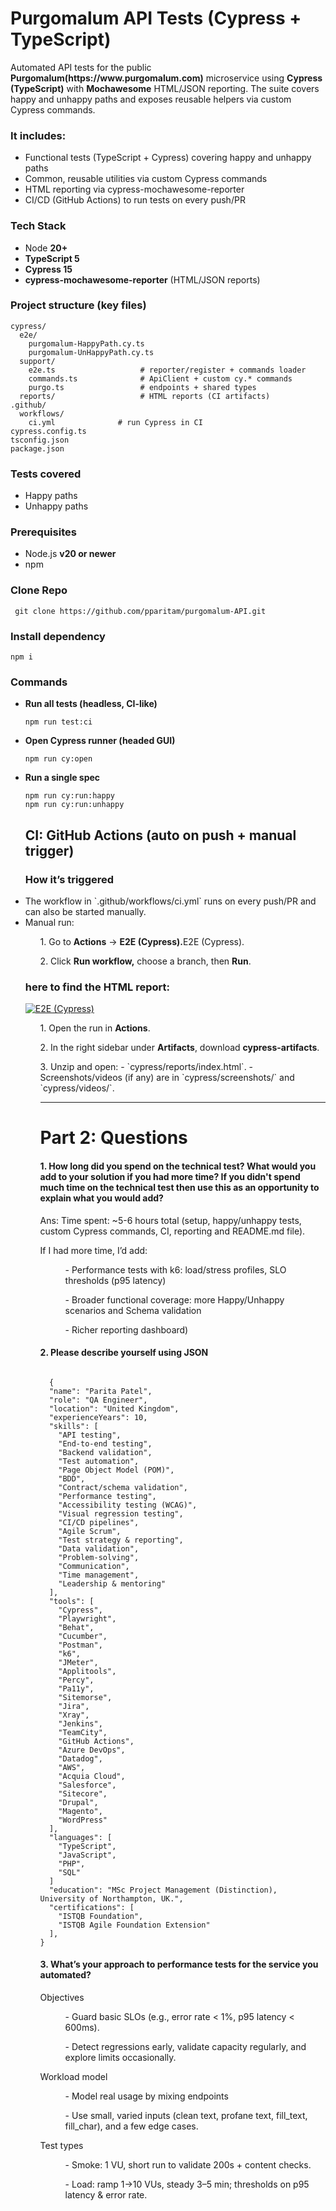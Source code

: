 <h1> Purgomalum API Tests (Cypress + TypeScript)</h1>
<p>Automated API tests for the public <strong>Purgomalum(https://www.purgomalum.com)</strong> microservice using <strong>Cypress (TypeScript)</strong> with <strong>Mochawesome</strong> HTML/JSON reporting. The suite covers happy and unhappy paths and exposes reusable helpers via custom Cypress commands.</p>

<h3>It includes:</h3>
<ul>
<li>Functional tests (TypeScript + Cypress) covering happy and unhappy paths</li>
 <li>Common, reusable utilities via custom Cypress commands</li>
<li>HTML reporting via cypress-mochawesome-reporter</li>
<li>CI/CD (GitHub Actions) to run tests on every push/PR</li>
</ul>

<h3> Tech Stack </h3>
<ul>
  <li>Node <strong>20+</strong></li>
  <li><strong>TypeScript 5</strong></li>
  <li><strong>Cypress 15</strong></li>
  <li><strong>cypress-mochawesome-reporter</strong> (HTML/JSON reports)</li>
</ul>
<h3>Project structure (key files)</h3>
<pre><code>cypress/
  e2e/
    purgomalum-HappyPath.cy.ts
    purgomalum-UnHappyPath.cy.ts
  support/
    e2e.ts                   # reporter/register + commands loader
    commands.ts              # ApiClient + custom cy.* commands
    purgo.ts                 # endpoints + shared types
  reports/                   # HTML reports (CI artifacts)
.github/
  workflows/
    ci.yml              # run Cypress in CI
cypress.config.ts
tsconfig.json
package.json</code></pre>
<h3>Tests covered</h3>
<ul>
  <li>Happy paths</li>
  <li>Unhappy paths</li>
</ul>
<h3> Prerequisites </h3>
<ul>
  <li>Node.js <strong>v20 or newer</strong></li>
  <li>npm</li>
</ul>

<h3>Clone Repo</h3>
<pre><code> git clone https://github.com/pparitam/purgomalum-API.git
</code></pre>

<h3>Install dependency</h3>
<pre><code>npm i
</code></pre>


<h3>Commands</h3>
<ul>
  <li><strong>Run all tests (headless, CI-like)</strong>
    <pre><code>npm run test:ci
</code></pre>
  </li>
  <li><strong>Open Cypress runner (headed GUI)</strong>
    <pre><code>npm run cy:open
</code></pre>
  </li>
  <li><strong>Run a single spec</strong>
    <pre><code>npm run cy:run:happy
npm run cy:run:unhappy
</code></pre>
  </li>
  
<h2><strong>CI: GitHub Actions (auto on push + manual trigger)</strong></h2>  
<h3>How it’s triggered</h3>
<li>The workflow in `.github/workflows/ci.yml` runs on every push/PR and can also be started manually.</li>
<li>Manual run:</li>
<ul>1. Go to <strong>Actions</strong> → <strong>E2E (Cypress).</strong>E2E (Cypress).</ul>
<ul>2. Click <strong>Run workflow,</strong> choose a branch, then <strong>Run</strong>.</ul>

<h3> here to find the HTML report:</h3>

[![E2E (Cypress)](https://github.com/pparitam/purgomalum-API/actions/workflows/ci.yml/badge.svg)](https://github.com/pparitam/purgomalum-API/actions/workflows/ci.yml)
<ul>1. Open the run in <strong>Actions</strong>.</ul>
<ul>2. In the right sidebar under <strong>Artifacts</strong>, download <strong>cypress-artifacts</strong>.</ul>
<ul>3. Unzip and open:
   - `cypress/reports/index.html`.
   - Screenshots/videos (if any) are in `cypress/screenshots/` and `cypress/videos/`.


   -----
<h1>Part 2: Questions</h1>
  <h4>1.      How long did you spend on the technical test? What would you add to your solution if you had more time? If you didn't spend much time on the technical test then use this as an opportunity to explain what you would add?</h4>
    <dl><dt>Ans: Time spent: ~5-6 hours total (setup, happy/unhappy tests, custom Cypress commands, CI, reporting and README.md file).</dt>
    </dl>
    <dl><dt>If I had more time, I’d add:</dt></dl>
      <dl><dt> <dd> - Performance tests with k6: load/stress profiles, SLO thresholds (p95 latency)</dd></dt></dl>
      <dl><dt> <dd> - Broader functional coverage: more Happy/Unhappy scenarios and Schema validation</dd></dt></dl>
      <dl><dt> <dd> - Richer reporting dashboard)</dd></dt></dl>
<h4>2. Please describe yourself using JSON</h4>
<pre><code>
  {
  "name": "Parita Patel",
  "role": "QA Engineer",
  "location": "United Kingdom",
  "experienceYears": 10,
  "skills": [
    "API testing",
    "End-to-end testing",
    "Backend validation",
    "Test automation",
    "Page Object Model (POM)",
    "BDD",
    "Contract/schema validation",
    "Performance testing",
    "Accessibility testing (WCAG)",
    "Visual regression testing",
    "CI/CD pipelines",
    "Agile Scrum",
    "Test strategy & reporting",
    "Data validation",
    "Problem-solving",
    "Communication",
    "Time management",
    "Leadership & mentoring"
  ],
  "tools": [
    "Cypress",
    "Playwright",
    "Behat",
    "Cucumber",
    "Postman",
    "k6",
    "JMeter",
    "Applitools",
    "Percy",
    "Pa11y",
    "Sitemorse",
    "Jira",
    "Xray",
    "Jenkins",
    "TeamCity",
    "GitHub Actions",
    "Azure DevOps",
    "Datadog",
    "AWS",
    "Acquia Cloud",
    "Salesforce",
    "Sitecore",
    "Drupal",
    "Magento",
    "WordPress"
  ],
  "languages": [
    "TypeScript", 
    "JavaScript", 
    "PHP", 
    "SQL"
  ]
  "education": "MSc Project Management (Distinction), University of Northampton, UK.",
  "certifications": [
    "ISTQB Foundation", 
    "ISTQB Agile Foundation Extension"
  ],
}
</code></pre>
<h4>3. What’s your approach to performance tests for the service you automated?</h4>
<dl><dt>Objectives</dt></dl>
<dl><dt><dd>
- Guard basic SLOs (e.g., error rate < 1%, p95 latency < 600ms).</dd></dt></dl>
<dl><dt><dd>
- Detect regressions early, validate capacity regularly, and explore limits occasionally.
</dd></dt></dl>

<dl><dt>Workload model</dt></dl>
<dl><dt><dd>- Model real usage by mixing endpoints </dd></dt></dl>

<dl><dt><dd>- Use small, varied inputs (clean text, profane text, fill_text, fill_char), and a few edge cases.</dd></dt></dl>

<dl><dt>Test types</dt></dl>
<dl><dt><dd>- Smoke: 1 VU, short run to validate 200s + content checks.</dd></dt></dl>
<dl><dt><dd>- Load: ramp 1→10 VUs, steady 3–5 min; thresholds on p95 latency & error rate.</dd></dt></dl>
